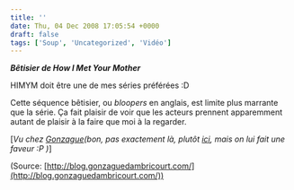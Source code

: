 ```yaml
---
title: ''
date: Thu, 04 Dec 2008 17:05:54 +0000
draft: false
tags: ['Soup', 'Uncategorized', 'Vidéo']
---
```


**_Bêtisier de How I Met Your Mother_**

HIMYM doit être une de mes séries préférées :D

Cette séquence bêtisier, ou _bloopers_ en anglais, est limite plus marrante que la série. Ça fait plaisir de voir que les acteurs prennent apparemment autant de plaisir à la faire que moi à la regarder.

\[_Vu chez_ [_Gonzague_](http://blog.gonzaguedambricourt.com)_(bon, pas exactement là, plutôt_ [_ici_](http://soup.gonzaguedambricourt.com/post/8801740/Video)_, mais on lui fait une faveur :P )_\] 

(Source: [http://blog.gonzaguedambricourt.com/](http://blog.gonzaguedambricourt.com/))